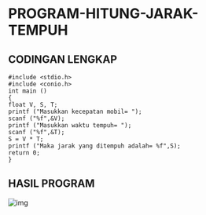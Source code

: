 # PROGRAM-HITUNG-JARAK-TEMPUH


## CODINGAN LENGKAP
    #include <stdio.h>
    #include <conio.h>
    int main ()
    {
    float V, S, T;
    printf ("Masukkan kecepatan mobil= ");
    scanf ("%f",&V);
    printf ("Masukkan waktu tempuh= ");
    scanf ("%f",&T);
    S = V * T;
    printf ("Maka jarak yang ditempuh adalah= %f",S);
    return 0;
    }


## HASIL PROGRAM
![img](https://github.com/dindapuspitadewi/PROGRAM-HITUNG-JARAK-TEMPUH/blob/master/jarak%20tempuh.jpg?raw=true)
